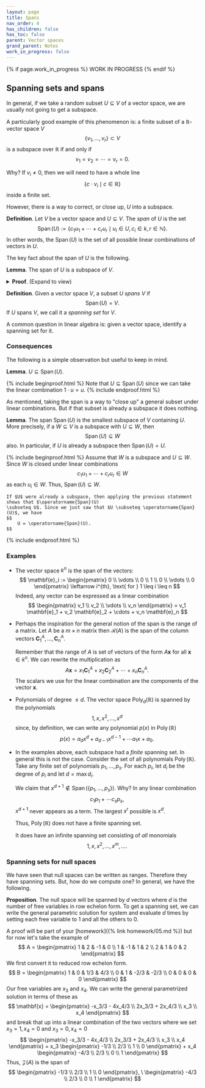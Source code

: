 ```yaml
---
layout: page
title: Spans
nav_order: 4
has_children: false
has_toc: false
parent: Vector spaces
grand_parent: Notes
work_in_progress: false
---
```


{% if page.work_in_progress %}
    WORK IN PROGRESS
{% endif %}

## Spanning sets and spans

In general, if we take a random subset $U \subseteq V$ of a vector space, we 
are usually not going to get a subspace. 

A particularly good example of this phenomenon is: a finite subset of 
a $\mathbb{R}$-vector space $V$
$$
    \lbrace v_1, \ldots, v_r \rbrace \subset V 
$$
is a subspace over $\mathbb{R}$ if and only if 
$$
    v_1 = v_2 = \cdots = v_r = 0. 
$$

Why? If $v_i \neq 0$, then we will need to have a whole line 
$$
    \lbrace c \cdot v_i \mid c \in \mathbb{R} \rbrace
$$
inside a finite set. 

However, there is a way to correct, or close up, $U$ into a subspace. 

**Definition**. Let $V$ be a vector space and $U \subseteq V$. The 
_span_ of $U$ is the set 
$$
    \operatorname{Span}(U) := \lbrace c_1 u_1 + \cdots + c_r u_r \mid u_i \in U, 
    c_i \in k, r \in \mathbb{N} \rbrace.
$$
In other words, the $\operatorname{Span}(U)$ is the set of all possible linear 
combinations of vectors in $U$. 

The key fact about the span of $U$ is the following.

**Lemma**. The span of $U$ is a subspace of $V$. 

<details markdown="block">
<summary>
<b>Proof</b>. (Expand to view)
</summary> 

We use the [criteria]({% link notes/vector_spaces/subspaces.md%}#consequences-of-the-definition) of checking that 
any linear combination of two vectors from $\operatorname{Span}(U)$ is also an element of $\operatorname{Span}(U)$.

Let's take two vectors from $\operatorname{Span}(U)$. By definition, we can write them as 
$$
    \begin{aligned}
        w_1 & = a_1 u_1 + \cdots + a_r u_r \\
        w_2 & = b_1 u^\prime_1 + \cdots b_s u^\prime_s
    \end{aligned}
$$
for $a_i,b_i \in k$ and $u_i, u^\prime_i \in U$. Pick $c_1,c_2 \in k$, then we expand 
the linear combination 
$$
    \begin{aligned}
        c_1 w_1 + c_2 w_2 & = c_1(a_1 u_1 + \cdots + a_r u_r) + c_2(b_1 u^\prime_1 + \cdots b_s u^\prime_s)\\
        & = (c_1a_1) u_1 + \cdots (c_1a_r) u_r + (c_2b_1) u^\prime_1 + \cdots + (c_2b_s) u^\prime_s
    \end{aligned}
$$
We see that this is also a linear combination of elements of $U$. Hence $c_1 w_1 + c_2 w_2 \in \operatorname{Span}(U)$.
<span style="float:right;"> &#9632; </span>

</details>

**Definition**. Given a vector space $V$, a subset $U$ _spans_ $V$ if 
$$
    \operatorname{Span}(U) = V.
$$
If $U$ spans $V$, we call it a _spanning set_ for $V$.

A common question in linear algebra is: given a vector space, identify a spanning set for it.  

### Consequences

The following is a simple observation but useful to keep in mind. 

**Lemma**. $U \subseteq \operatorname{Span}(U)$. 

{% include beginproof.html %}
    Note that $U \subseteq \operatorname{Span}(U)$ since we can take the linear combination $1 \cdot u = u$.
{% include endproof.html %}

As mentioned, taking the span is a way to "close up" a general subset under linear combinations. But if 
that subset is already a subspace it does nothing. 

**Lemma**. The span $\operatorname{Span}(U)$ is the smallest subspace of $V$ containing $U$. More precisely, 
if a $W \subseteq V$ is a subspace with $U \subseteq W$, then 
$$
    \operatorname{Span}(U) \subseteq W
$$
also. In particular, if $U$ is already a subspace then $\operatorname{Span}(U) = U$. 

{% include beginproof.html %}
    Assume that $W$ is a subspace and $U \subseteq W$. Since $W$ is closed under linear combinations 
    $$
        c_1 u_1 + \cdots + c_r u_r \in W
    $$
    as each $u_i \in W$. Thus, $\operatorname{Span}(U) \subseteq W$. 

    If $U$ were already a subspace, then applying the previous statement shows that $\operatorname{Span}(U) 
    \subseteq U$. Since we just saw that $U \subseteq \operatorname{Span}(U)$, we have 
    $$
        U = \operatorname{Span}(U).
    $$
{% include endproof.html %}

### Examples 

- The vector space $k^n$ is the span of the vectors: 
$$
    \mathbf{e}_i := \begin{pmatrix} 0 \\ \vdots \\ 0 \\ 1 \\ 0 \\ \vdots \\ 0 \end{pmatrix} \leftarrow i^{th},   \text{ for } 1 \leq i \leq n 
$$
Indeed, any vector can be expressed as a linear combination 
$$
    \begin{pmatrix} v_1 \\ v_2 \\ \vdots \\ v_n \end{pmatrix} = v_1 \mathbf{e}_1 + v_2 \mathbf{e}_2 + \cdots + v_n \mathbf{e}_n
$$

- Perhaps the inspiration for the general notion of the span is the range of a matrix. Let $A$ be a 
$m \times n$ matrix then $\mathcal R(A)$ is the span of the column vectors $\mathbf{C}_1^A, \ldots, 
\mathbf{C}_n^A$. 

    Remember that the range of $A$ is set of vectors of the form $A \mathbf{x}$ for all $\mathbf{x} \in k^n$. 
    We can rewrite the multiplication as 
    $$
        A \mathbf{x} = x_1 \mathbf{C}_1^A + x_2 \mathbf{C}_2^A + \cdots + x_n \mathbf{C}_n^A.
    $$
    The scalars we use for the linear combination are the components of the vector $\mathbf{x}$. 

- Polynomials of degree $\leq d$. The vector space $\operatorname{Poly}_d(\mathbb{R})$ is spanned by the polynomials 
$$
    1, x, x^2, \ldots, x^d
$$
since, by definition, we can write any polynomial $p(x)$ in $\operatorname{Poly}(\mathbb{R})$
$$
    p(x) = a_d x^d + a_{d-1}x^{d-1} + \cdots a_1x + a_0. 
$$


- In the examples above, each subspace had a _finite_ spanning set. In general this is not the case. Consider the set of 
all polynomials $\operatorname{Poly}(\mathbb{R})$. Take any finite set of polynomials $p_1,\ldots,p_s$. For each $p_i$, 
let $d_i$ be the degree of $p_i$ and let $d = \max d_i$. 

    We claim that $x^{d+1} \not \in \operatorname{Span}(\lbrace p_1, \ldots, p_s \rbrace )$. Why? In any linear combination 
    $$
        c_1p_1 + \cdots c_sp_s,
    $$
    $x^{d+1}$ never appears as a term. The largest $x^r$ possible is $x^d$. 

    Thus, $\operatorname{Poly}(\mathbb{R})$ does not have a finite spanning set. 

    It does have an infinite spanning set consisting of _all_ monomials
    $$
        1, x, x^2, \ldots, x^m, \ldots.
    $$

### Spanning sets for null spaces 

We have seen that null spaces can be written as ranges. Therefore they have spanning sets. But, how do 
we compute one? In general, we have the following.

**Proposition**. The null space will be spanned by $d$ vectors where $d$ is the number of free 
variables in row echelon form. To get a spanning set, we can write the general parametric solution 
for system and evaluate $d$ times by setting each free variable to $1$ and all the others to $0$. 

A proof will be part of your [homework]({% link homework/05.md %}) but for now let's take the example of 
$$
    A = 
    \begin{pmatrix}
        1 & 2 & -1 & 0 \\
        1 & -1 & 1 & 2 \\
        2 & 1 & 0 & 2 
    \end{pmatrix}
$$
We first convert it to reduced row echelon form. 
$$
    B = 
    \begin{pmatrix}
        1 & 0 & 1/3 & 4/3 \\
        0 & 1 & -2/3 & -2/3 \\
        0 & 0 & 0 & 0 
    \end{pmatrix}
$$ 
Our free variables are $x_3$ and $x_4$. We can write the general parametrized solution in terms of these as 
$$
    \mathbf{x} = 
    \begin{pmatrix}
        -x_3/3 - 4x_4/3 \\
        2x_3/3 + 2x_4/3 \\
        x_3 \\
        x_4 
    \end{pmatrix}
$$
and break that up into a linear combination of the two vectors where we set $x_3=1,x_4=0$ and $x_3=0,x_4=0$
$$
    \begin{pmatrix}
        -x_3/3 - 4x_4/3 \\
        2x_3/3 + 2x_4/3 \\
        x_3 \\
        x_4 
    \end{pmatrix} = 
    x_3 \begin{pmatrix} 
        -1/3 \\
        2/3 \\
        1 \\
        0 
    \end{pmatrix} + 
    x_4 \begin{pmatrix} 
        -4/3 \\
        2/3 \\
        0 \\
        1 
    \end{pmatrix}
$$
Thus, $\mathcal Z(A)$ is the span of 
$$
    \begin{pmatrix} 
        -1/3 \\
        2/3 \\
        1 \\
        0 
    \end{pmatrix}, \
    \begin{pmatrix} 
        -4/3 \\
        2/3 \\
        0 \\
        1 
    \end{pmatrix}
$$